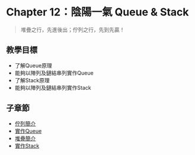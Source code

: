 # Chapter 12：陰陽一氣 Queue & Stack

> 堆疊之行，先進後出；佇列之行，先到先贏！

## 教學目標
- 了解Queue原理
- 能夠以陣列及鏈結串列實作Queue
- 了解Stack原理
- 能夠以陣列及鏈結串列實作Stack

## 子章節
* [佇列簡介](01_queue_intro.md)
* [實作Queue](02_queue_implement.md)
* [堆疊簡介](03_stack_intro.md)
* [實作Stack]()
